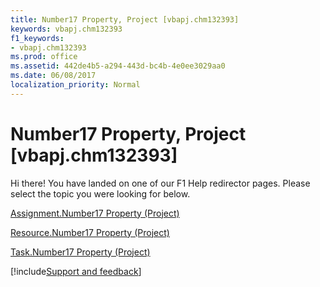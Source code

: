 ```yaml
---
title: Number17 Property, Project [vbapj.chm132393]
keywords: vbapj.chm132393
f1_keywords:
- vbapj.chm132393
ms.prod: office
ms.assetid: 442de4b5-a294-443d-bc4b-4e0ee3029aa0
ms.date: 06/08/2017
localization_priority: Normal
---
```



# Number17 Property, Project [vbapj.chm132393]

Hi there! You have landed on one of our F1 Help redirector pages. Please select the topic you were looking for below.

[Assignment.Number17 Property (Project)](http://msdn.microsoft.com/library/e1e789d4-3dbb-ca47-ca46-786ded7c8b46%28Office.15%29.aspx)

[Resource.Number17 Property (Project)](http://msdn.microsoft.com/library/5515eef2-7464-68da-4917-1eafef54977a%28Office.15%29.aspx)

[Task.Number17 Property (Project)](http://msdn.microsoft.com/library/faed1fb4-8378-9944-9906-5151b09970ff%28Office.15%29.aspx)

[!include[Support and feedback](~/includes/feedback-boilerplate.md)]